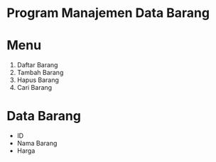 # Program Manajemen Data Barang

# Menu
1. Daftar Barang
2. Tambah Barang
3. Hapus Barang
4. Cari Barang

# Data Barang
- ID
- Nama Barang
- Harga
